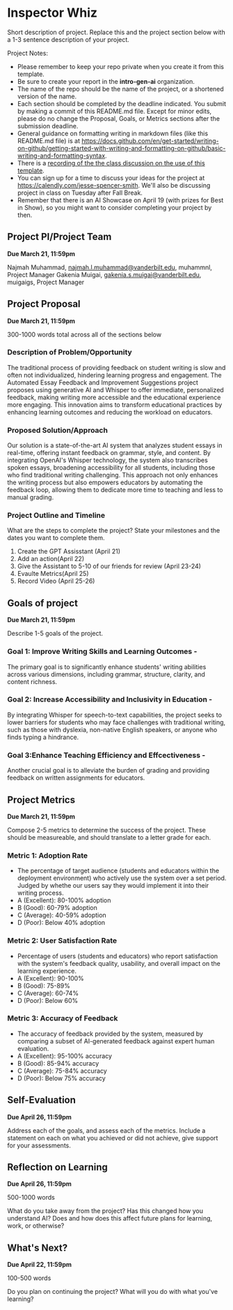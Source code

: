 # Inspector Whiz
Short description of project. Replace this and the project section below with a 1-3 sentence description of your project. 

Project Notes:

- Please remember to keep your repo private when you create it from this template.
- Be sure to create your report in the **intro-gen-ai** organization. 
- The name of the repo should be the name of the project, or a shortened version of the name.
- Each section should be completed by the deadline indicated. You submit by making a commit of this README.md file. Except for minor edits, please do no change the Proposal, Goals, or Metrics sections after the submission deadline.
- General guidance on formatting writing in markdown files (like this README.md file) is at https://docs.github.com/en/get-started/writing-on-github/getting-started-with-writing-and-formatting-on-github/basic-writing-and-formatting-syntax.
- There is a [recording of the the class discussion on the use of this template](https://vanderbilt.zoom.us/rec/share/RjihScz0Ti7RId0KMj7GWBc8XueS571_JnFqDQwli0AuKLsgaau0j_RcphBjwYtV.HP10ROf2TwPUn6TA?startTime=1697553005000).
- You can sign up for a time to discuss your ideas for the project at https://calendly.com/jesse-spencer-smith. We'll also be discussing project in class on Tuesday after Fall Break.
- Remember that there is an AI Showcase on April 19 (with prizes for Best in Show), so you might want to consider completing your project by then. 

## Project PI/Project Team 
**Due March 21, 11:59pm**

Najmah Muhammad, najmah.l.muhammad@vanderbilt.edu, muhammnl, Project Manager
Gakenia Muigai, gakenia.s.muigai@vanderbilt.edu, muigaigs, Project Manager

## Project Proposal 
**Due March 21, 11:59pm**

300-1000 words total across all of the sections below

### Description of Problem/Opportunity
The traditional process of providing feedback on student writing is slow and often not individualized, hindering learning progress and engagement. The Automated Essay Feedback and Improvement Suggestions project proposes using generative AI and Whisper to offer immediate, personalized feedback, making writing more accessible and the educational experience more engaging. This innovation aims to transform educational practices by enhancing learning outcomes and reducing the workload on educators.

### Proposed Solution/Approach
Our solution is a state-of-the-art AI system that analyzes student essays in real-time, offering instant feedback on grammar, style, and content. By integrating OpenAI's Whisper technology, the system also transcribes spoken essays, broadening accessibility for all students, including those who find traditional writing challenging. This approach not only enhances the writing process but also empowers educators by automating the feedback loop, allowing them to dedicate more time to teaching and less to manual grading.
### Project Outline and Timeline
What are the steps to complete the project? State your milestones and the dates you want to complete them. 

1. Create the GPT Assisstant (April 21)
2. Add an action(April 22)
3. Give the Assistant to 5-10 of our friends for review (April 23-24)
4. Evaulte Metrics(April 25)
5. Record Video (April 25-26)
   
## Goals of project 
**Due March 21, 11:59pm**

Describe 1-5 goals of the project. 
### Goal 1: Improve Writing Skills and Learning Outcomes -
The primary goal is to significantly enhance students' writing abilities across various dimensions, including grammar, structure, clarity, and content richness. 
### Goal 2: Increase Accessibility and Inclusivity in Education -
By integrating Whisper for speech-to-text capabilities, the project seeks to lower barriers for students who may face challenges with traditional writing, such as those with dyslexia, non-native English speakers, or anyone who finds typing a hindrance. 
### Goal 3:Enhance Teaching Efficiency and Effcectiveness - 
Another crucial goal is to alleviate the burden of grading and providing feedback on written assignments for educators. 

## Project Metrics 
**Due March 21, 11:59pm**

Compose 2-5 metrics to determine the success of the project. These should be measureable, and should translate to a letter grade for each. 

### Metric 1: Adoption Rate
   - The percentage of target audience (students and educators within the deployment environment) who actively use the system over a set period. Judged by whethe our users say they would implement it into their writing process.
   - A (Excellent): 80-100% adoption
   - B (Good): 60-79% adoption
   - C (Average): 40-59% adoption
   - D (Poor): Below 40% adoption
### Metric 2: User Satisfaction Rate
   - Percentage of users (students and educators) who report satisfaction with the system's feedback quality, usability, and overall impact on the learning experience.
   - A (Excellent): 90-100%
   - B (Good): 75-89%
   - C (Average): 60-74%
   - D (Poor): Below 60%
### Metric 3: Accuracy of Feedback
   - The accuracy of feedback provided by the system, measured by comparing a subset of AI-generated feedback against expert human evaluation.
   - A (Excellent): 95-100% accuracy
   - B (Good): 85-94% accuracy
   - C (Average): 75-84% accuracy
   - D (Poor): Below 75% accuracy

## Self-Evaluation
**Due April 26, 11:59pm**

Address each of the goals, and assess each of the metrics. Include a statement on each on what you achieved or did not achieve, give support for your assessments.

## Reflection on Learning
**Due April 26, 11:59pm**

500-1000 words

What do you take away from the project? Has this changed how you understand AI? Does and how does this affect future plans for learning, work, or otherwise?

## What's Next?
**Due April 22, 11:59pm**

100-500 words

Do you plan on continuing the project? What will you do with what you've learning?
